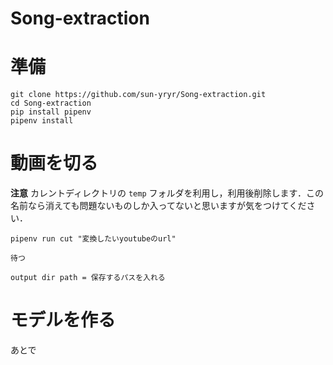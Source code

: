 # Song-extraction

# 準備

```
git clone https://github.com/sun-yryr/Song-extraction.git
cd Song-extraction
pip install pipenv
pipenv install
```

# 動画を切る

**注意** 
カレントディレクトリの `temp` フォルダを利用し，利用後削除します．この名前なら消えても問題ないものしか入ってないと思いますが気をつけてください．

```
pipenv run cut "変換したいyoutubeのurl"

待つ

output dir path = 保存するパスを入れる
```

# モデルを作る

あとで